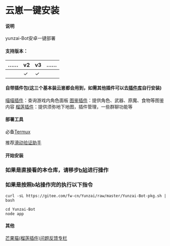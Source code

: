 # 云崽一键安装

#### 说明

yunzai-Bot安卓一键部署

#### 支持版本：
| …… | v2 | v3 | …… |
|-------| ----- | ------ | ------|
|  | ✓ | ✓ |  |

#### 自带插件包(这三个基本装云崽都会用到，如需其他插件可以去[插件库](https://gitee.com/Hikari666/Yunzai-Bot-plugins-index)自行安装)
[喵喵插件](https://gitee.com/yoimiya-kokomi/miao-plugin)：查询游戏内角色面板
[图鉴插件](https://gitee.com/Ctrlcvs/xiaoyao-cvs-plugin)：提供角色、武器、原魔、食物等图鉴内容
[榴莲插件](https://gitee.com/huifeidemangguomao/liulian-plugin)：提供须弥地下地图，插件管理，一些群聊功能等

#### 部署工具

必备[Termux](https://f-droid.org/repo/com.termux_118.apk)

推荐[滑动验证助手](https://maupdate.rainchan.win/txcaptcha.apk) 

#### 开始安装

### 如果是直接看的本仓库，请移步[b站](https://b23.tv/3RU04tY)进行操作

### 如果是按照b站操作完的执行以下指令

```
curl -sL https://gitee.com/fw-cn/Yunzai/raw/master/Yunzai-Bot-pkg.sh | bash
```
```
cd Yunzai-Bot
node app
```
#### 其他

[芒果猫(榴莲插件)问题反馈专栏](https://b23.tv/k4k0PDt)
